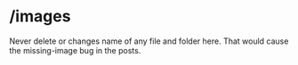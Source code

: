 # /images

Never delete or changes name of any file and folder here. That would cause the missing-image bug in
the posts.
